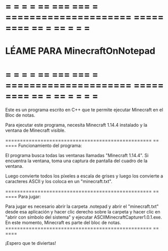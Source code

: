 # = = = = == === === = ===================== ===== ==== == = == = = =
#                      LÉAME PARA MinecraftOnNotepad
# = = = = == === === = ===================== ===== ==== == = == = = = =



Este es un programa escrito en C++ que te permite ejecutar Minecraft en el Bloc de notas.


Para ejecutar este programa, necesita Minecraft 1.14.4 instalado y la ventana de Minecraft visible.


================================================== == ====
Funcionamiento del programa:


El programa busca todas las ventanas llamadas "Minecraft 1.14.4". Si encuentra la ventana, toma una captura de pantalla del cuadro de la ventana.

Luego convierte todos los píxeles a escala de grises y luego los convierte a caracteres ASCII y los coloca en un "minecraft.txt".




================================================== == ====
Para jugar:

Para jugar es necesario abrir la carpeta .notepad y abrir el "minecraft.txt" desde esa aplicación y hacer clic derecho sobre la carpeta y hacer clic en "abrir con símbolo del sistema" y ejecutar ASCIIMinecraftCapturer1.0.1.exe.
En este momento, Minecraft es parte del bloc de notas.
================================================== == ====

¡Espero que te diviertas!
